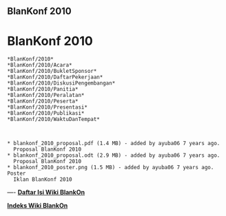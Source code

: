 ## BlanKonf  2010


# BlanKonf 2010

    *BlanKonf/2010*
    *BlanKonf/2010/Acara*
    *BlanKonf/2010/BukletSponsor*
    *BlanKonf/2010/DaftarPekerjaan*
    *BlanKonf/2010/DiskusiPengembangan*
    *BlanKonf/2010/Panitia*
    *BlanKonf/2010/Peralatan*
    *BlanKonf/2010/Peserta*
    *BlanKonf/2010/Presentasi*
    *BlanKonf/2010/Publikasi*
    *BlanKonf/2010/WaktuDanTempat*



    * blankonf_2010_proposal.pdf​ (1.4 MB) - added by ayuba06 7 years ago.
      Proposal BlanKonf 2010
    * blankonf_2010_proposal.odt​ (2.9 MB) - added by ayuba06 7 years ago.
      Proposal BlanKonf 2010
    * blankonf_2010_poster.png​ (1.5 MB) - added by ayuba06 7 years ago. Poster
      Iklan BlanKonf 2010
 
    

—-
[**Daftar Isi Wiki BlankOn**](/DaftarIsi/README.md)

[**Indeks Wiki BlankOn**](/Indeks.md)



